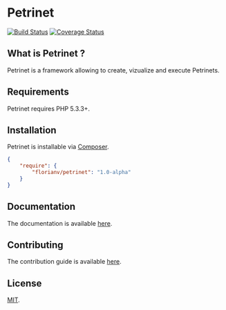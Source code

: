 # Petrinet

[![Build Status](https://secure.travis-ci.org/florianv/petrinet.png)](https://travis-ci.org/florianv/petrinet)
[![Coverage Status](https://coveralls.io/repos/florianv/petrinet/badge.png)](https://coveralls.io/r/florianv/petrinet)

## What is Petrinet ?

Petrinet is a framework allowing to create, vizualize and execute Petrinets.

## Requirements

Petrinet requires PHP 5.3.3+.

## Installation

Petrinet is installable via [Composer](http://getcomposer.org/).

```json
{
    "require": {
        "florianv/petrinet": "1.0-alpha"
    }
}
```

## Documentation

The documentation is available [here](https://github.com/florianv/petrinet/blob/master/docs/documentation.md).

## Contributing

The contribution guide is available [here](https://github.com/florianv/petrinet/blob/master/CONTRIBUTING.md).

## License

[MIT](https://github.com/florianv/petrinet/blob/master/LICENSE).
